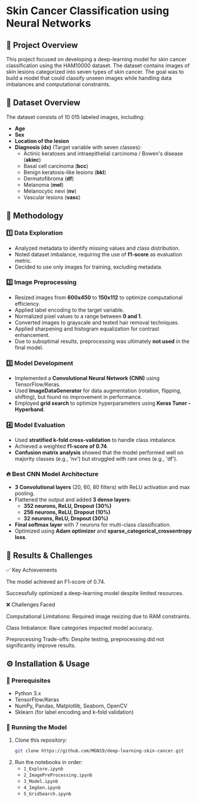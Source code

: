 # Skin Cancer Classification using Neural Networks

## 📌 Project Overview
This project focused on developing a deep-learning model for skin cancer classification using the HAM10000 dataset. The dataset contains images of skin lesions categorized into seven types of skin cancer. The goal was to build a model that could classify unseen images while handling data imbalances and computational constraints.

## 📂 Dataset Overview
The dataset consists of 10 015 labeled images, including:
- **Age**
- **Sex**
- **Location of the lesion**
- **Diagnosis (dx)** (Target variable with seven classes):
  - Actinic keratoses and intraepithelial carcinoma / Bowen's disease (**akiec**)
  - Basal cell carcinoma (**bcc**)
  - Benign keratosis-like lesions (**bkl**)
  - Dermatofibroma (**df**)
  - Melanoma (**mel**)
  - Melanocytic nevi (**nv**)
  - Vascular lesions (**vasc**)


## 🔬 Methodology
### 1️⃣ Data Exploration
- Analyzed metadata to identify missing values and class distribution.
- Noted dataset imbalance, requiring the use of **f1-score** as evaluation metric.
- Decided to use only images for training, excluding metadata.

### 2️⃣ Image Preprocessing
- Resized images from **600x450** to **150x112** to optimize computational efficiency.
- Applied label encoding to the target variable.
- Normalized pixel values to a range between **0 and 1**.
- Converted images to grayscale and tested hair removal techniques.
- Applied sharpening and histogram equalization for contrast enhancement.
- Due to suboptimal results, preprocessing was ultimately **not used** in the final model.

### 3️⃣ Model Development
- Implemented a **Convolutional Neural Network (CNN)** using TensorFlow/Keras.
- Used **ImageDataGenerator** for data augmentation (rotation, flipping, shifting), but found no improvement in performance.
- Employed **grid search** to optimize hyperparameters using **Keras Tuner - Hyperband**.

### 4️⃣ Model Evaluation
- Used **stratified k-fold cross-validation** to handle class imbalance.
- Achieved a weighted **f1-score of 0.74**.
- **Confusion matrix analysis** showed that the model performed well on majority classes (e.g., 'nv') but struggled with rare ones (e.g., 'df').

### 🔥 Best CNN Model Architecture
- **3 Convolutional layers** (20, 60, 80 filters) with ReLU activation and max pooling.
- Flattened the output and added **3 dense layers**:
  - **352 neurons, ReLU, Dropout (30%)**
  - **256 neurons, ReLU, Dropout (10%)**
  - **32 neurons, ReLU, Dropout (30%)**
- **Final softmax layer** with 7 neurons for multi-class classification.
- Optimized using **Adam optimizer** and **sparse_categorical_crossentropy loss**.

## 🎯 Results & Challenges

✅ Key Achievements

The model achieved an F1-score of 0.74.

Successfully optimized a deep-learning model despite limited resources.


❌ Challenges Faced

Computational Limitations: Required image resizing due to RAM constraints.

Class Imbalance: Rare categories impacted model accuracy.

Preprocessing Trade-offs: Despite testing, preprocessing did not significantly improve results.


## ⚙️ Installation & Usage
### 🔧 Prerequisites
- Python 3.x
- TensorFlow/Keras
- NumPy, Pandas, Matplotlib, Seaborn, OpenCV
- Sklearn (for label encoding and k-fold validation)

### 🚀 Running the Model
1. Clone this repository:
   ```sh
   git clone https://github.com/MGN19/deep-learning-skin-cancer.git
   ```
2. Run the notebooks in order:
   - `1_Explore.ipynb`
   - `2_ImagePreProcessing.ipynb`
   - `3_Model.ipynb`
   - `4_ImgGen.ipynb`
   - `5_GridSearch.ipynb`
  


